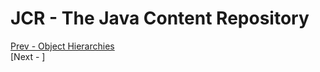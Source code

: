 # JCR - The Java Content Repository 


[Prev - Object Hierarchies](ObjectHierarchy.md)  
[Next - ]  
